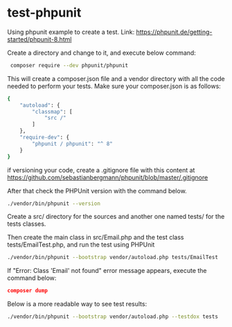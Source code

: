 # test-phpunit

Using phpunit example to create a test. Link: https://phpunit.de/getting-started/phpunit-8.html

Create a directory and change to it, and execute below command:

```bash
 composer require --dev phpunit/phpunit
```

This will create a composer.json file and a vendor directory with all the code needed to perform your tests. Make sure your composer.json is as follows:

```bash
{
    "autoload": {
        "classmap": [
            "src /"
        ]
    },
    "require-dev": {
        "phpunit / phpunit": "^ 8"
    }
}
```

if versioning your code, create a .gitignore file with this content at https://github.com/sebastianbergmann/phpunit/blob/master/.gitignore

After that check the PHPUnit version with the command below.

```bash
./vendor/bin/phpunit --version
```

Create a src/ directory for the sources and another one named tests/ for the tests classes.

Then create the main class in src/Email.php and the test class tests/EmailTest.php, and run the test using PHPUnit

```bash
./vendor/bin/phpunit --bootstrap vendor/autoload.php tests/EmailTest
```

If "Error: Class 'Email' not found" error message appears, execute the command below:

```json
composer dump 
```

Below is a more readable way to see test results:

```bash
./vendor/bin/phpunit --bootstrap vendor/autoload.php --testdox tests
```

